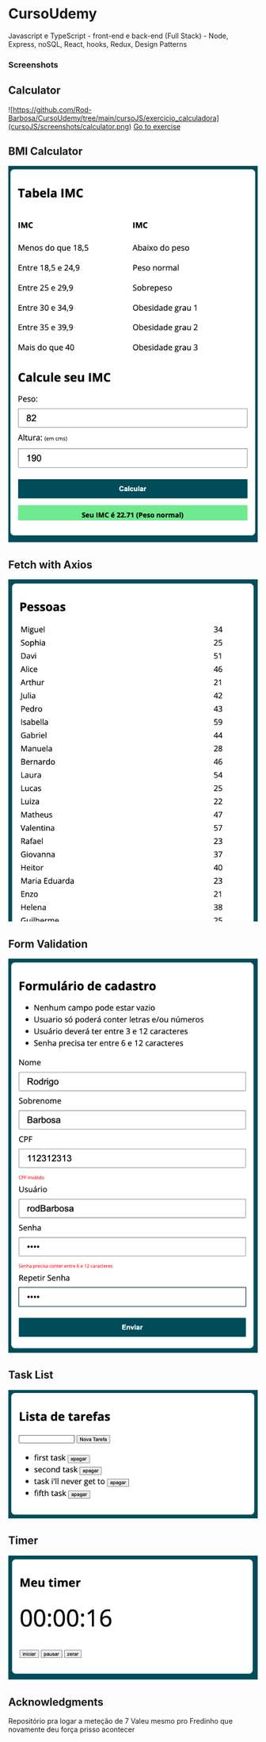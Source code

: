 # CursoUdemy
Javascript e TypeScript - front-end e back-end (Full Stack) - Node, Express, noSQL, React, hooks, Redux, Design Patterns

### Screenshots

Calculator
 -------------------------------------------------------------------------------------------------------------------------------------------------------------
![https://github.com/Rod-Barbosa/CursoUdemy/tree/main/cursoJS/exercicio_calculadora](cursoJS/screenshots/calculator.png)
[Go to exercise](https://github.com/Rod-Barbosa/CursoUdemy/tree/main/cursoJS/exercicio_calculadora)


BMI Calculator
 -------------------------------------------------------------------------------------------------------------------------------------------------------------
![](cursoJS/screenshots/BMI.png)


Fetch with Axios
 -------------------------------------------------------------------------------------------------------------------------------------------------------------
![](cursoJS/screenshots/fetch-axios.png)


Form Validation
 -------------------------------------------------------------------------------------------------------------------------------------------------------------
![](cursoJS/screenshots/form.png)


Task List
 -------------------------------------------------------------------------------------------------------------------------------------------------------------
![](cursoJS/screenshots/taskList.png)


Timer
 -------------------------------------------------------------------------------------------------------------------------------------------------------------
![](cursoJS/screenshots/timer.png)

## Acknowledgments

Repositório pra logar a meteção de 7
Valeu mesmo pro Fredinho que novamente deu força prisso acontecer
